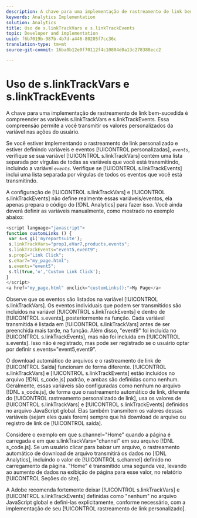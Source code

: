 ```yaml
---
description: A chave para uma implementação de rastreamento de link bem-sucedida é compreender as variáveis s.linkTrackVars e s.linkTrackEvents. Essa compreensão permite a você transmitir os valores personalizados da variável nas ações do usuário.
keywords: Analytics Implementation
solution: Analytics
title: Uso de s.linkTrackVars e s.linkTrackEvents
topic: Developer and implementation
uuid: f6b7019b-987b-4b7d-a446-80205f7cc36c
translation-type: tm+mt
source-git-commit: 16ba0b12e0f70112f4c10804d0a13c278388ecc2

---
```



# Uso de s.linkTrackVars e s.linkTrackEvents

A chave para uma implementação de rastreamento de link bem-sucedida é compreender as variáveis s.linkTrackVars e s.linkTrackEvents. Essa compreensão permite a você transmitir os valores personalizados da variável nas ações do usuário.

Se você estiver implementando o rastreamento de link personalizado e estiver definindo variáveis e eventos [!UICONTROL personalizadas], *`events`*, verifique se sua variável [!UICONTROL s.linkTrackVars] contém uma lista separada por vírgulas de todas as variáveis que você está transmitindo, incluindo a variável *`events`*. Verifique se [!UICONTROL s.linkTrackEvents] inclui uma lista separada por vírgulas de todos os eventos que você está transmitindo.

A configuração de [!UICONTROL s.linkTrackVars] e [!UICONTROL s.linkTrackEvents] não define realmente essas variáveis/eventos, ela apenas prepara o código do [!DNL Analytics] para fazer isso. Você ainda deverá definir as variáveis manualmente, como mostrado no exemplo abaixo:

```js
<script language="javascript"> 
function customLinks () { 
 var s=s_gi('myreportsuite'); 
 s.linkTrackVars="prop1,eVar7,products,events"; 
 s.linkTrackEvents="event5,event9"; 
 s.prop1="Link Click"; 
 s.eVar7="my_page.html"; 
 s.events="event5"; 
 s.tl(true,'o','Custom Link Click'); 
} 
</script> 
<a href="my_page.html" onclick="customLinks();">My Page</a> 
```

Observe que os eventos são listados na variável [!UICONTROL s.linkTrackVars]. Os eventos individuais que podem ser transmitidos são incluídos na variável [!UICONTROL s.linkTrackEvents] e dentro de [!UICONTROL s.events], posteriormente na função. Cada variável transmitida é listada em [!UICONTROL s.linkTrackVars] antes de ser preenchida mais tarde, na função. Além disso, "event9" foi incluída no [!UICONTROL s.linkTrackEvents], mas não foi incluída em [!UICONTROL s.events]. Isso não é registrado, mas pode ser registrado se o usuário optar por definir s.events="event5,event9".

O download automático de arquivos e o rastreamento de link de [!UICONTROL Saída] funcionam de forma diferente. [!UICONTROL s.linkTrackVars] e [!UICONTROL s.linkTrackEvents] estão incluídos no arquivo [!DNL s_code.js] padrão, e ambas são definidas como nenhum. Geralmente, essas variáveis são configuradas como nenhum no arquivo [!DNL s_code.js], de forma que o rastreamento automático de link, diferente do [!UICONTROL rastreamento personalizado de link], usa os valores de [!UICONTROL s.linkTrackVars] e [!UICONTROL s.linkTrackEvents] definidos no arquivo JavaScript global. Elas também transmitem os valores dessas variáveis (sejam eles quais forem) sempre que há download de arquivo ou registro de link de [!UICONTROL saída].

Considere o exemplo em que s.channel="Home" quando a página é carregada e em que s.linkTrackVars="channel" em seu arquivo [!DNL s_code.js]. Se um usuário clicar para baixar um arquivo, o rastreamento automático de download de arquivo transmitirá os dados no [!DNL Analytics], incluindo o valor de [!UICONTROL s.channel] definido no carregamento da página. "Home" é transmitido uma segunda vez, levando ao aumento de dados na exibição de página para esse valor, no relatório [!UICONTROL Seções do site].

A Adobe recomenda fortemente deixar [!UICONTROL s.linkTrackVars] e [!UICONTROL s.linkTrackEvents] definidas como "nenhum" no arquivo JavaScript global e defini-las explicitamente, conforme necessário, com a implementação de seu [!UICONTROL rastreamento de link personalizado].
